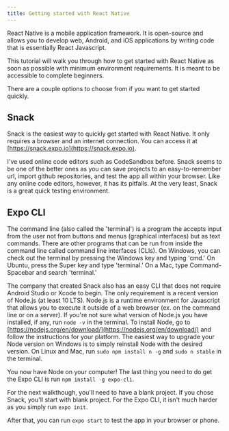 ```yaml
---
title: Getting started with React Native
---
```


React Native is a mobile application framework. It is open-source and allows you to develop web, Android, and iOS applications by writing code that is essentially React Javascript.

This tutorial will walk you through how to get started with React Native as soon as possible with minimum environment requirements. It is meant to be accessible to complete beginners.

There are a couple options to choose from if you want to get started quickly.

## Snack

Snack is the easiest way to quickly get started with React Native. It only requires a browser and an internet connection. You can access it at [https://snack.expo.io](https://snack.expo.io). 

I've used online code editors such as CodeSandbox before. Snack seems to be one of the better ones as you can save projects to an easy-to-remember url, import github repositories, and test the app all within your browser. Like any online code editors, however, it has its pitfalls. At the very least, Snack is a great quick testing environment.

## Expo CLI

The command line (also called the 'terminal') is a program the accepts input from the user not from buttons and menus (graphical interfaces) but as text commands. There are other programs that can be run from inside the command line called command line interfaces (CLIs). On Windows, you can check out the terminal by pressing the Windows key and typing 'cmd.' On Ubuntu, press the Super key and type 'terminal.' On a Mac, type Command-Spacebar and search 'terminal.'

The company that created Snack also has an easy CLI that does not require Android Studio or Xcode to begin. The only requirement is a recent version of Node.js (at least 10 LTS). Node.js is a runtime environment for Javascript that allows you to execute it outside of a web browser (ex. on the command line or on a server). If you're not sure what version of Node.js you have installed, if any, run ``node -v`` in the terminal. To install Node, go to [https://nodejs.org/en/download/](https://nodejs.org/en/download/) and follow the instructions for your platform. The easiest way to upgrade your Node version on Windows is to simply reinstall Node with the desired version. On Linux and Mac, run ``sudo npm install n -g`` and ``sudo n stable`` in the terminal.

You now have Node on your computer! The last thing you need to do get the Expo CLI is run ``npm install -g expo-cli``.

For the next walkthough, you'll need to have a blank project. If you chose Snack, you'll start with blank project. For the Expo CLI, it isn't much harder as you simply run ``expo init``.

After that, you can run ``expo start`` to test the app in your browser or phone.
